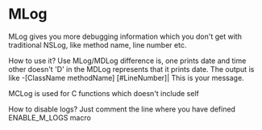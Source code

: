 MLog
====

MLog gives you more debugging information which you don't get with traditional NSLog, like method name, line number etc.


How to use it?
Use MLog/MDLog difference is, one prints date and time other doesn't
'D' in the MDLog represents that it prints date. The output is like
<ReferceOfObject> -[ClassName methodName] [#LineNumber]| This is your message.

MCLog is used for C functions which doesn't include self

How to disable logs?
Just comment the line where you have defined ENABLE_M_LOGS macro



